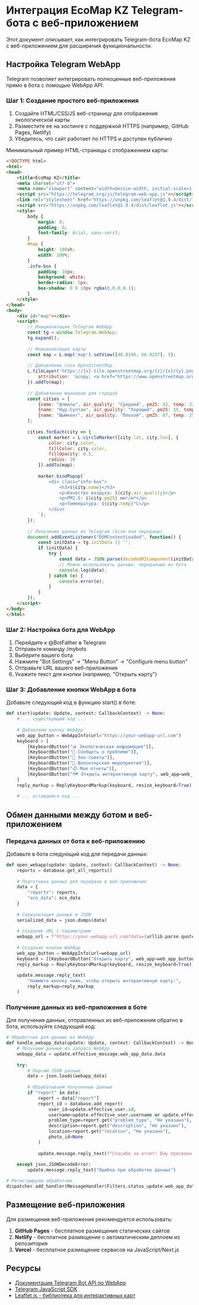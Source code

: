 # Интеграция EcoMap KZ Telegram-бота с веб-приложением

Этот документ описывает, как интегрировать Telegram-бота EcoMap KZ с веб-приложением для расширения функциональности.

## Настройка Telegram WebApp

Telegram позволяет интегрировать полноценные веб-приложения прямо в бота с помощью WebApp API.

### Шаг 1: Создание простого веб-приложения

1. Создайте HTML/CSS/JS веб-страницу для отображения экологической карты 
2. Разместите ее на хостинге с поддержкой HTTPS (например, GitHub Pages, Netlify)
3. Убедитесь, что сайт работает по HTTPS и доступен публично

Минимальный пример HTML-страницы с отображением карты:

```html
<!DOCTYPE html>
<html>
<head>
    <title>EcoMap KZ</title>
    <meta charset="utf-8">
    <meta name="viewport" content="width=device-width, initial-scale=1.0">
    <script src="https://telegram.org/js/telegram-web-app.js"></script>
    <link rel="stylesheet" href="https://unpkg.com/leaflet@1.9.4/dist/leaflet.css" />
    <script src="https://unpkg.com/leaflet@1.9.4/dist/leaflet.js"></script>
    <style>
        body { 
            margin: 0; 
            padding: 0; 
            font-family: Arial, sans-serif; 
        }
        #map { 
            height: 100vh; 
            width: 100%; 
        }
        .info-box {
            padding: 10px;
            background: white;
            border-radius: 5px;
            box-shadow: 0 0 10px rgba(0,0,0,0.1);
        }
    </style>
</head>
<body>
    <div id="map"></div>
    <script>
        // Инициализация Telegram WebApp
        const tg = window.Telegram.WebApp;
        tg.expand();
        
        // Инициализация карты
        const map = L.map('map').setView([48.0196, 66.9237], 5);
        
        // Добавление слоя OpenStreetMap
        L.tileLayer('https://{s}.tile.openstreetmap.org/{z}/{x}/{y}.png', {
            attribution: '&copy; <a href="https://www.openstreetmap.org/copyright">OpenStreetMap</a> contributors'
        }).addTo(map);
        
        // Добавление маркеров для городов
        const cities = [
            {name: "Алматы", air_quality: "Средний", pm25: 42, temp: 22, lat: 43.238949, lon: 76.889709, color: "orange"},
            {name: "Нур-Султан", air_quality: "Хороший", pm25: 15, temp: 18, lat: 51.169392, lon: 71.449074, color: "green"},
            {name: "Шымкент", air_quality: "Плохой", pm25: 87, temp: 25, lat: 42.315514, lon: 69.586907, color: "red"}
        ];
        
        cities.forEach(city => {
            const marker = L.circleMarker([city.lat, city.lon], {
                color: city.color,
                fillColor: city.color,
                fillOpacity: 0.5,
                radius: 10
            }).addTo(map);
            
            marker.bindPopup(`
                <div class="info-box">
                    <h3>${city.name}</h3>
                    <p>Качество воздуха: ${city.air_quality}</p>
                    <p>PM2.5: ${city.pm25} мкг/м³</p>
                    <p>Температура: ${city.temp}°C</p>
                </div>
            `);
        });
        
        // Получение данных из Telegram (если они переданы)
        document.addEventListener("DOMContentLoaded", function() {
            const initData = tg.initData || '';
            if (initData) {
                try {
                    const data = JSON.parse(decodeURIComponent(initData));
                    // Можно использовать данные, переданные из бота
                    console.log(data);
                } catch (e) {
                    console.error(e);
                }
            }
        });
    </script>
</body>
</html>
```

### Шаг 2: Настройка бота для WebApp

1. Перейдите к @BotFather в Telegram
2. Отправьте команду /mybots
3. Выберите вашего бота
4. Нажмите "Bot Settings" → "Menu Button" → "Configure menu button"
5. Отправьте URL вашего веб-приложения
6. Укажите текст для кнопки (например, "Открыть карту")

### Шаг 3: Добавление кнопки WebApp в бота

Добавьте следующий код в функцию start() в боте:

```python
def start(update: Update, context: CallbackContext) -> None:
    # ... существующий код ...
    
    # Добавляем кнопку WebApp
    web_app_button = WebAppInfo(url="https://your-webapp-url.com")
    keyboard = [
        [KeyboardButton("📊 Экологическая информация")],
        [KeyboardButton("📸 Сообщить о проблеме")],
        [KeyboardButton("🌿 Эко-советы")],
        [KeyboardButton("📅 Волонтерские мероприятия")],
        [KeyboardButton("📋 Мои отчеты")],
        [KeyboardButton("🗺️ Открыть интерактивную карту", web_app=web_app_button)]
    ]
    reply_markup = ReplyKeyboardMarkup(keyboard, resize_keyboard=True)
    
    # ... оставшийся код ...
```

## Обмен данными между ботом и веб-приложением

### Передача данных от бота к веб-приложению

Добавьте в бота следующий код для передачи данных:

```python
def open_webapp(update: Update, context: CallbackContext) -> None:
    reports = database.get_all_reports()
    
    # Подготовка данных для передачи в веб-приложение
    data = {
        "reports": reports,
        "eco_data": eco_data
    }
    
    # Сериализация данных в JSON
    serialized_data = json.dumps(data)
    
    # Создание URL с параметрами
    webapp_url = f"https://your-webapp-url.com?data={urllib.parse.quote(serialized_data)}"
    
    # Создание кнопки WebApp
    web_app_button = WebAppInfo(url=webapp_url)
    keyboard = [[KeyboardButton("Открыть карту", web_app=web_app_button)]]
    reply_markup = ReplyKeyboardMarkup(keyboard, resize_keyboard=True)
    
    update.message.reply_text(
        "Нажмите кнопку ниже, чтобы открыть интерактивную карту:",
        reply_markup=reply_markup
    )
```

### Получение данных из веб-приложения в боте

Для получения данных, отправленных из веб-приложения обратно в бота, используйте следующий код:

```python
# Обработчик для данных из WebApp
def handle_webapp_data(update: Update, context: CallbackContext) -> None:
    # Получаем данные из запроса WebApp
    webapp_data = update.effective_message.web_app_data.data
    
    try:
        # Парсим JSON данные
        data = json.loads(webapp_data)
        
        # Обрабатываем полученные данные
        if "report" in data:
            report = data["report"]
            report_id = database.add_report(
                user_id=update.effective_user.id,
                username=update.effective_user.username or update.effective_user.first_name,
                problem_type=report.get("problem_type", "Не указано"),
                description=report.get("description", "Не указано"),
                location=report.get("location", "Не указано"),
                photo_id=None
            )
            
            update.message.reply_text(f"Спасибо за отчет! Ему присвоен номер: {report_id}")
            
    except json.JSONDecodeError:
        update.message.reply_text("Ошибка при обработке данных")

# Регистрируем обработчик
dispatcher.add_handler(MessageHandler(Filters.status_update.web_app_data, handle_webapp_data))
```

## Размещение веб-приложения

Для размещения веб-приложения рекомендуется использовать:

1. **GitHub Pages** - бесплатное размещение статических сайтов
2. **Netlify** - бесплатное размещение с автоматическим деплоем из репозитория
3. **Vercel** - бесплатное размещение сервисов на JavaScript/Next.js

## Ресурсы

- [Документация Telegram Bot API по WebApp](https://core.telegram.org/bots/webapps)
- [Telegram JavaScript SDK](https://core.telegram.org/bots/webapps#initializing-mini-apps)
- [Leaflet.js - библиотека для интерактивных карт](https://leafletjs.com/) 